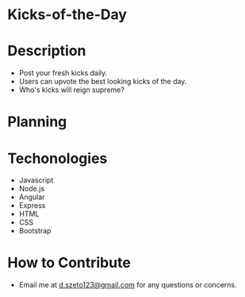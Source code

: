 # Kicks-of-the-Day

# Description

* Post your fresh kicks daily.
* Users can upvote the best looking kicks of the day. 
* Who's kicks will reign supreme?


# Planning

# Techonologies
* Javascript
* Node.js
* Angular
* Express
* HTML
* CSS
* Bootstrap


# How to Contribute

* Email me at d.szeto123@gmail.com for any questions or concerns.
